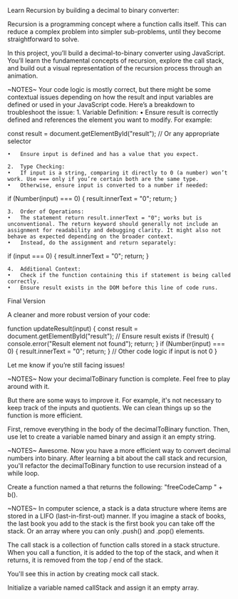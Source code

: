 Learn Recursion by building a decimal to binary converter:

Recursion is a programming concept where a function calls itself. This can reduce a complex problem into simpler sub-problems, until they become straightforward to solve.

In this project, you’ll build a decimal-to-binary converter using JavaScript. You’ll learn the fundamental concepts of recursion, explore the call stack, and build out a visual representation of the recursion process through an animation.

~NOTES~
Your code logic is mostly correct, but there might be some contextual issues depending on how the result and input variables are defined or used in your JavaScript code. Here’s a breakdown to troubleshoot the issue:
	1.	Variable Definition:
	•	Ensure result is correctly defined and references the element you want to modify. For example:

const result = document.getElementById("result"); // Or any appropriate selector


	•	Ensure input is defined and has a value that you expect.

	2.	Type Checking:
	•	If input is a string, comparing it directly to 0 (a number) won’t work. Use === only if you’re certain both are the same type.
	•	Otherwise, ensure input is converted to a number if needed:

if (Number(input) === 0) {
    result.innerText = "0";
    return;
}


	3.	Order of Operations:
	•	The statement return result.innerText = "0"; works but is unconventional. The return keyword should generally not include an assignment for readability and debugging clarity. It might also not behave as expected depending on the broader context.
	•	Instead, do the assignment and return separately:

if (input === 0) {
    result.innerText = "0";
    return;
}


	4.	Additional Context:
	•	Check if the function containing this if statement is being called correctly.
	•	Ensure result exists in the DOM before this line of code runs.

Final Version

A cleaner and more robust version of your code:

function updateResult(input) {
    const result = document.getElementById("result"); // Ensure result exists
    if (!result) {
        console.error("Result element not found");
        return;
    }
    if (Number(input) === 0) {
        result.innerText = "0";
        return;
    }
    // Other code logic if input is not 0
}

Let me know if you’re still facing issues!

~NOTES~
Now your decimalToBinary function is complete. Feel free to play around with it.

But there are some ways to improve it. For example, it's not necessary to keep track of the inputs and quotients. We can clean things up so the function is more efficient.

First, remove everything in the body of the decimalToBinary function. Then, use let to create a variable named binary and assign it an empty string.

<!-- const decimalToBinary = (input) => {
    const inputs = [];
    const quotients = [];
    const remainders = [];

    if (input === 0) {
        result.innerText = "0";
        return;
    }; 
    while (input > 0) {
        const quotient = Math.floor(input / 2);
        const remainder = input % 2;
        inputs.push(input);
        quotients.push(quotient);
        remainders.push(remainder);
        input = quotient;
    };
    console.log("Inputs: ", inputs);
    console.log("Quotients: ", quotients);
    console.log("Remainders: ", remainders);

    result.innerText = remainders.reverse().join("")
}; -->

~NOTES~
Awesome. Now you have a more efficient way to convert decimal numbers into binary. After learning a bit about the call stack and recursion, you'll refactor the decimalToBinary function to use recursion instead of a while loop.

Create a function named a that returns the following: "freeCodeCamp " + b().

<!-- const decimalToBinary = (input) => {
    let binary = "";

    if (input === 0) {
        binary = "0";
    }

    while (input > 0) {
        binary = (input % 2) + binary;
        input = Math.floor(input /2);
    }
    result.innerText = binary;
}; -->

~NOTES~ 
In computer science, a stack is a data structure where items are stored in a LIFO (last-in-first-out) manner. If you imagine a stack of books, the last book you add to the stack is the first book you can take off the stack. Or an array where you can only .push() and .pop() elements.

The call stack is a collection of function calls stored in a stack structure. When you call a function, it is added to the top of the stack, and when it returns, it is removed from the top / end of the stack.

You'll see this in action by creating mock call stack.

Initialize a variable named callStack and assign it an empty array.